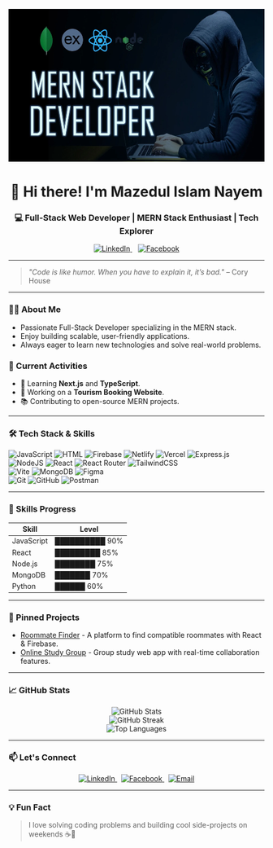 <!-- MERN Stack Banner -->
<p align="center">
  <img src="https://raw.githubusercontent.com/stackbymazed/stackbymazed/refs/heads/main/wp8904080.webp" alt="MERN Stack" width="1000" height="300"/>
</p>

<h1 align="center">👋 Hi there! I'm Mazedul Islam Nayem</h1>
<h3 align="center">💻 Full-Stack Web Developer | MERN Stack Enthusiast | Tech Explorer</h3>

<p align="center">
  <a href="https://www.linkedin.com/in/mazedul-islam22/" target="_blank">
    <img alt="LinkedIn" src="https://img.shields.io/badge/LinkedIn-Connect-blue?style=flat&logo=linkedin" />
  </a>
  &nbsp;&nbsp;
  <a href="https://www.facebook.com/majedulislam.nayem" target="_blank">
    <img alt="Facebook" src="https://img.shields.io/badge/Facebook-Follow-blue?style=flat&logo=facebook" />
  </a>
</p>

---

> *"Code is like humor. When you have to explain it, it’s bad."* – Cory House

---

### 🧑‍💻 About Me
- Passionate Full-Stack Developer specializing in the MERN stack.
- Enjoy building scalable, user-friendly applications.
- Always eager to learn new technologies and solve real-world problems.

### 📌 Current Activities
- 🌱 Learning **Next.js** and **TypeScript**.
- 🚀 Working on a **Tourism Booking Website**.
- 📚 Contributing to open-source MERN projects.

---

### 🛠️ Tech Stack & Skills

![JavaScript](https://img.shields.io/badge/javascript-%23323330.svg?style=for-the-badge&logo=javascript&logoColor=%23F7DF1E) 
![HTML](https://img.shields.io/badge/html-%23323330.svg?style=for-the-badge&logo=html5&logoColor=%23F7DF1E) 
![Firebase](https://img.shields.io/badge/firebase-%23039BE5.svg?style=for-the-badge&logo=firebase) 
![Netlify](https://img.shields.io/badge/netlify-%23000000.svg?style=for-the-badge&logo=netlify&logoColor=#00C7B7) 
![Vercel](https://img.shields.io/badge/vercel-%23000000.svg?style=for-the-badge&logo=vercel&logoColor=white) 
![Express.js](https://img.shields.io/badge/express.js-%23404d59.svg?style=for-the-badge&logo=express&logoColor=%2361DAFB) 
![NodeJS](https://img.shields.io/badge/node.js-6DA55F?style=for-the-badge&logo=node.js&logoColor=white) 
![React](https://img.shields.io/badge/react-%2320232a.svg?style=for-the-badge&logo=react&logoColor=%2361DAFB) 
![React Router](https://img.shields.io/badge/React_Router-CA4245?style=for-the-badge&logo=react-router&logoColor=white) 
![TailwindCSS](https://img.shields.io/badge/tailwindcss-%2338B2AC.svg?style=for-the-badge&logo=tailwind-css&logoColor=white)  
![Vite](https://img.shields.io/badge/vite-%23646CFF.svg?style=for-the-badge&logo=vite&logoColor=white) 
![MongoDB](https://img.shields.io/badge/MongoDB-%234ea94b.svg?style=for-the-badge&logo=mongodb&logoColor=white) 
![Figma](https://img.shields.io/badge/figma-%23F24E1E.svg?style=for-the-badge&logo=figma&logoColor=white)  
![Git](https://img.shields.io/badge/git-%23F05033.svg?style=for-the-badge&logo=git&logoColor=white) 
![GitHub](https://img.shields.io/badge/github-%23121011.svg?style=for-the-badge&logo=github&logoColor=white) 
![Postman](https://img.shields.io/badge/Postman-FF6C37?style=for-the-badge&logo=postman&logoColor=white) 

---

### 💪 Skills Progress

| Skill       | Level          |
| ----------- | -------------- |
| JavaScript  | ██████████ 90% |
| React       | █████████ 85%  |
| Node.js     | ████████ 75%   |
| MongoDB     | ███████ 70%    |
| Python      | ██████ 60%     |

---

### 🚀 Pinned Projects

- [Roommate Finder](https://github.com/stackbymazed/Roommate-Finder-Client) - A platform to find compatible roommates with React & Firebase.  
- [Online Study Group](https://github.com/stackbymazed/Online-Group-Study-Client) - Group study web app with real-time collaboration features.

---

### 📈 GitHub Stats

<p align="center">
  <img src="https://github-readme-stats.vercel.app/api?username=stackbymazed&show_icons=true" alt="GitHub Stats" /><br>
  <img src="https://github-readme-streak-stats.herokuapp.com/?user=stackbymazed" alt="GitHub Streak" /><br>
  <img src="https://github-readme-stats.vercel.app/api/top-langs/?username=stackbymazed&layout=compact" alt="Top Languages" />
</p>

---

### 📫 Let's Connect

<p align="center">
  <a href="https://www.linkedin.com/in/mazedul-islam22/" target="_blank">
    <img src="https://img.shields.io/badge/LinkedIn-blue?style=flat&logo=linkedin" alt="LinkedIn" />
  </a> &nbsp;
  <a href="https://www.facebook.com/majedulislam.nayem" target="_blank">
    <img src="https://img.shields.io/badge/Facebook-blue?style=flat&logo=facebook" alt="Facebook" />
  </a> &nbsp;
  <a href="mailto:majedulislam223311@gmail.com" target="_blank">
    <img src="https://img.shields.io/badge/Email-grey?style=flat&logo=gmail" alt="Email" />
  </a>
</p>

---

### 💡 Fun Fact
> I love solving coding problems and building cool side-projects on weekends ☕🚀
